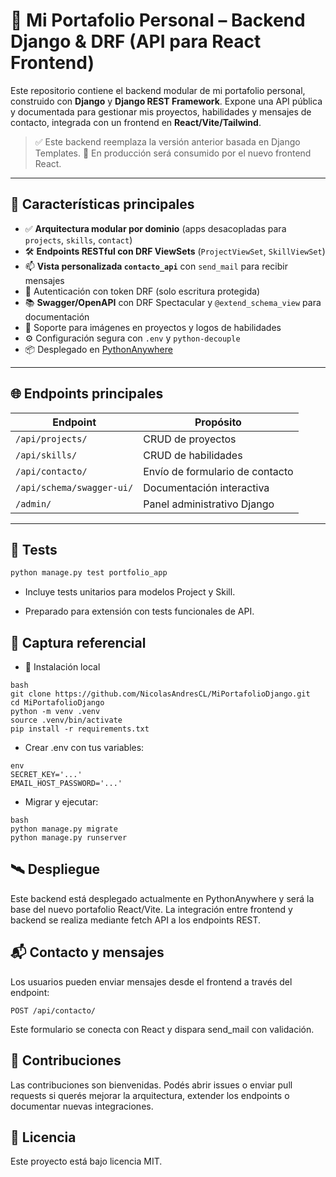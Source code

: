 
# 🧠 Mi Portafolio Personal – Backend Django & DRF (API para React Frontend)

Este repositorio contiene el backend modular de mi portafolio personal, construido con **Django** y **Django REST Framework**. Expone una API pública y documentada para gestionar mis proyectos, habilidades y mensajes de contacto, integrada con un frontend en **React/Vite/Tailwind**.

> ✅ Este backend reemplaza la versión anterior basada en Django Templates.
> 🔁 En producción será consumido por el nuevo frontend React.

---

## 🚀 Características principales

- ✅ **Arquitectura modular por dominio** (apps desacopladas para `projects`, `skills`, `contact`)
- 🛠️ **Endpoints RESTful con DRF ViewSets** (`ProjectViewSet`, `SkillViewSet`)  
- 📫 **Vista personalizada `contacto_api`** con `send_mail` para recibir mensajes
- 🔐 Autenticación con token DRF (solo escritura protegida)
- 📚 **Swagger/OpenAPI** con DRF Spectacular y `@extend_schema_view` para documentación
- 🎨 Soporte para imágenes en proyectos y logos de habilidades
- ⚙️ Configuración segura con `.env` y `python-decouple`
- 📦 Desplegado en [PythonAnywhere](https://www.pythonanywhere.com/)

---

## 🌐 Endpoints principales

| Endpoint                      | Propósito                    |
|------------------------------|------------------------------|
| `/api/projects/`             | CRUD de proyectos            |
| `/api/skills/`               | CRUD de habilidades          |
| `/api/contacto/`            | Envío de formulario de contacto |
| `/api/schema/swagger-ui/`   | Documentación interactiva    |
| `/admin/`                    | Panel administrativo Django  |

---

## 🧪 Tests

```bash
python manage.py test portfolio_app
```
- Incluye tests unitarios para modelos Project y Skill.

- Preparado para extensión con tests funcionales de API.

## 📸 Captura referencial

- 🔧 Instalación local
```
bash
git clone https://github.com/NicolasAndresCL/MiPortafolioDjango.git
cd MiPortafolioDjango
python -m venv .venv
source .venv/bin/activate
pip install -r requirements.txt
```
- Crear .env con tus variables:

```
env
SECRET_KEY='...'
EMAIL_HOST_PASSWORD='...'
```
- Migrar y ejecutar:
```
bash
python manage.py migrate
python manage.py runserver
```
## 🛰️ Despliegue
Este backend está desplegado actualmente en PythonAnywhere y será la base del nuevo portafolio React/Vite. La integración entre frontend y backend se realiza mediante fetch API a los endpoints REST.

## 📬 Contacto y mensajes
Los usuarios pueden enviar mensajes desde el frontend a través del endpoint:
```
POST /api/contacto/
```
Este formulario se conecta con React y dispara send_mail con validación.

## 🤝 Contribuciones
Las contribuciones son bienvenidas. Podés abrir issues o enviar pull requests si querés mejorar la arquitectura, extender los endpoints o documentar nuevas integraciones.

## 📄 Licencia
Este proyecto está bajo licencia MIT.	